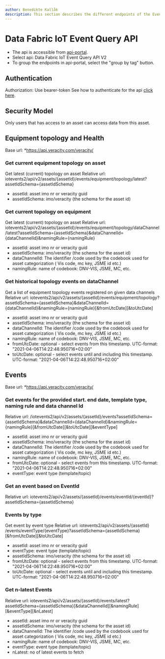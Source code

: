 ```yaml
---
author: Benedikte Kallåk
description: This section describes the different endpoints of the Event Query Api
---
```

# Data Fabric IoT Event Query API
- The api is accessible from [api-portal](https://api-portal.veracity.com/).
- Select api: Data Fabric IoT Event Query API V2
- To group the endpoints in api-portal, select the "group by tag" button.

## Authentication
Authorization: Use bearer-token
See how to authenticate for the api [click here](authenticate-api.md).

## Security Model
Only users that has access to an asset can access data from this asset.

## Equipment topology and Health
Base url: *https://api.veracity.com/veracity/


### Get current equipment topology on asset
Get latest (current) topology on asset
Relative url: iotevents2/api/v2/assets/{assetId}/events/equipment/topology/latest?assetIdSchema={assetIdSchema}

- assetId: asset imo nr or veracity guid
- assetIdSchema: imo/veracity  (the schema for the asset id)

### Get current topology on equipment
Get latest (current) topology on asset
Relative url: iotevents2/api/v2/assets/{assetId}/events/equipment/topology/dataChannel/latest?assetIdSchema={assetIdSchema}&dataChannelId={dataChannelId}&namingRule={namingRule}

- assetId: asset imo nr or veracity guid
- assetIdSchema: imo/veracity  (the schema for the asset id)
- dataChannelId: The identifier /code used by the codebook used for asset categorization ( Vis code, mc key, JSME id etc.)
- namingRule: name of codebook: DNV-VIS, JSME, MC, etc.

### Get historical topology events on dataChannel
Get a list of equipment topology events registered on given data channels
Relative url: iotevents2/api/v2/assets/{assetId}/events/equipment/topology?assetIdSchema={assetIdSchema}&dataChannelId={dataChannelId}&namingRule={namingRule}[&fromUtcDate][&toUtcDate]

- assetId: asset imo nr or veracity guid
- assetIdSchema: imo/veracity  (the schema for the asset id)
- dataChannelId: The identifier /code used by the codebook used for asset categorization ( Vis code, mc key, JSME id etc.)
- namingRule: name of codebook: DNV-VIS, JSME, MC, etc.
- fromUtcDate: optional - select events from this timestamp. UTC-format: "2021-04-06T14:22:48.950716+02:00"
- toUtcDate: optional - select events until and including this timestamp. UTC-format: "2021-04-06T14:22:48.950716+02:00"


## Events
Base url: *https://api.veracity.com/veracity/

### Get events for the provided start. end date, template type, naming rule and data channel Id
Relative url: /iotevents2/api/v2/assets/{assetId}/events?assetIdSchema={assetIdSchema}&dataChannelId={dataChannelId}&namingRule={namingRule}[&fromUtcDate][&toUtcDate][&eventType]

- assetId: asset imo nr or veracity guid
- assetIdSchema: imo/veracity  (the schema for the asset id)
- dataChannelId: The identifier /code used by the codebook used for asset categorization ( Vis code, mc key, JSME id etc.)
- namingRule: name of codebook: DNV-VIS, JSME, MC, etc.
- fromUtcDate: optional - select events from this timestamp. UTC-format: "2021-04-06T14:22:48.950716+02:00"
- eventType: event type (template/topic)

### Get an event based on EventId
Relative url: iotevents2/api/v2/assets/{assetId}/events/eventId/{eventId}?assetIdSchema={assetIdSchema}

### Events by type
Get event by event type
Relative url: iotevents2/api/v2/assets/{assetId}​/events/eventType/{eventType}?assetIdSchema={assetIdSchema}[&fromUtcDate][&toUtcDate]

- assetId: asset imo nr or veracity guid
- eventType: event type (template/topic)
- assetIdSchema: imo/veracity  (the schema for the asset id)
- fromUtcDate: optional - select events from this timestamp. UTC-format: "2021-04-06T14:22:48.950716+02:00"
- toUtcDate: optional - select events until and including this timestamp. UTC-format: "2021-04-06T14:22:48.950716+02:00"

### Get n-latest Events

Relative url: iotevents2/api/v2/assets/{assetId}/events​/latest?assetIdSchema={assetIdSchema}[&dataChannelId][&namingRule][&eventType][&nLatest]
- assetId: asset imo nr or veracity guid
- assetIdSchema: imo/veracity  (the schema for the asset id)
- dataChannelId: The identifier /code used by the codebook used for asset categorization ( Vis code, mc key, JSME id etc.)
- namingRule: name of codebook: DNV-VIS, JSME, MC, etc.
- eventType: event type (template/topic)
- nLatest: no of latest events to fetch
